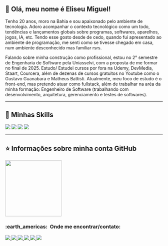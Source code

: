 ## 💜 Olá, meu nome é <strong>Eliseu Miguel!</strong>

Tenho 20 anos, moro na Bahia e sou apaixonado pelo ambiente de tecnologia. Adoro acompanhar o contexto tecnológico como um todo, tendências e lançamentos globais sobre programas, softwares, aparelhos, jogos, IA, etc. Tendo esse gosto desde de cedo, quando fui apresentado ao ambiente de programação, me senti como se tivesse chegado em casa, num ambiente desconhecido mas familiar rsrs.


Falando sobre minha construção como profissional, estou no 2° semestre de Engenharia de Software pela Uniasselvi, com a proposta de me formar no final de 2025. Estudo/ Estudei cursos por fora na Udemy, DevMedia, Staart, Courcera, além de dezenas de cursos gratuitos no Youtube como o Gustavo Guanabara e Matheus Battisti. Atualmente, meu foco de estudo é o front-end, mas pretendo atuar como fullstack, além de trabalhar na aréa da minha formação: Engenheiro de Software (trabalhando com desenvolvimento, arquitetura, gerenciamento e testes de softwares). 

----

## 🚀 Minhas Skills
<div>
  <img src="https://img.shields.io/badge/HTML-239120?style=for-the-badge&logo=html5&logoColor=white" />
  <img src="https://img.shields.io/badge/CSS-239120?&style=for-the-badge&logo=css3&logoColor=white" />
  <img src="https://img.shields.io/badge/JavaScript-F7DF1E?style=for-the-badge&logo=javascript&logoColor=black" />
  <img src="https://img.shields.io/badge/React-20232A?style=for-the-badge&logo=react&logoColor=61DAFB" />
</div>


---

## ⭐ Informações sobre minha conta GitHub
<a href="https://github.com/EMiguelMarinho">
  <img height="180em" src="https://github-readme-stats.vercel.app/api?username=EMiguelMarinho&theme=dark&show_icons=true" />
</a>


<h3> :earth_americas: &nbsp;Onde me encontrar/contato: </h3> 

<div>
  <a href="https://www.linkedin.com/in/eliseu-miguel-marinho-de-oliveira-7760621b3/" target="_blank">
    <img src="https://img.shields.io/badge/LinkedIn-0077B5?style=for-the-badge&logo=linkedin&logoColor=white" />
  </a>
  <a href="mailto:mguelmarinhoe@hotmail.com" target="_blank" >
    <img src="https://img.shields.io/badge/Microsoft_Outlook-0078D4?style=for-the-badge&logo=microsoft-outlook&logoColor=white" />
  </a>
  <a href="https://github.com/EMiguelMarinho" target="_blank">
    <img src="https://img.shields.io/badge/GitHub-100000?style=for-the-badge&logo=github&logoColor=white" />
  </a>
  <a href="https://wa.me/5573991920444" target="_blank">
    <img src="https://img.shields.io/badge/WhatsApp-25D366?style=for-the-badge&logo=whatsapp&logoColor=white" />
  </a>
  <a href="https://t.me/miguel_eliseu" target="_blank">
    <img src="https://img.shields.io/badge/Telegram-2CA5E0?style=for-the-badge&logo=telegram&logoColor=white" />
  </a>
  <a href="mailto:mguelmarinhoe@gmail.com" target="_blank">
    <img src="https://img.shields.io/badge/Gmail-D14836?style=for-the-badge&logo=gmail&logoColor=white" />
  </a>
</div>
